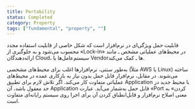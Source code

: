 ```yaml
---
title: Portability
status: Completed
category: Property
tags: ["fundamental", "property", ""]
---
```


قابلیت حمل ویژگی‌ای در نرم‌افزار است که شکل خاصی از قابلیت استفاده مجدد محسوب می‌شود و به جلوگیری از «Lock-in» در محیط‌های عملیاتی مشخص ـ مانند ارائه‌دهندگان Cloud، سیستم‌عامل‌ها یا Vendorها ـ کمک می‌کند.

به‌طور سنتی، نرم‌افزارها اغلب برای محیط‌های مشخصی (مثلاً AWS یا Linux) ساخته می‌شوند. در مقابل، نرم‌افزار قابل حمل بدون نیاز به بازکاری عمده در محیط‌های عملیاتی متفاوت کار می‌کند. اگر تلاش لازم برای تطبیق Application با محیط جدید در حد معقول باشد، آن Application قابل حمل به‌شمار می‌آید. عبارت «Port کردن» به معنی اصلاح نرم‌افزار و قابل‌انطباق کردن آن برای اجرا روی سیستم رایانه‌ای متفاوت است.
